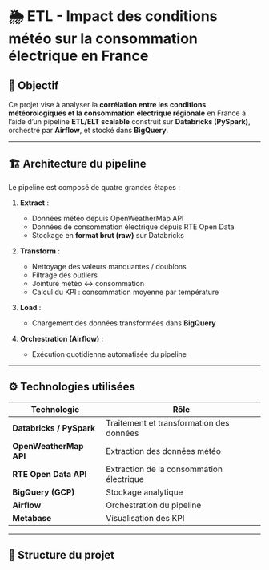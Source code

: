 # 🌦️ ETL - Impact des conditions météo sur la consommation électrique en France

## 🎯 Objectif
Ce projet vise à analyser la **corrélation entre les conditions météorologiques et la consommation électrique régionale** en France à l’aide d’un pipeline **ETL/ELT scalable** construit sur **Databricks (PySpark)**, orchestré par **Airflow**, et stocké dans **BigQuery**.

---

## 🏗️ Architecture du pipeline

Le pipeline est composé de quatre grandes étapes :

1. **Extract** :
   - Données météo depuis OpenWeatherMap API
   - Données de consommation électrique depuis RTE Open Data
   - Stockage en **format brut (raw)** sur Databricks

2. **Transform** :
   - Nettoyage des valeurs manquantes / doublons
   - Filtrage des outliers
   - Jointure météo ↔ consommation
   - Calcul du KPI : consommation moyenne par température

3. **Load** :
   - Chargement des données transformées dans **BigQuery**

4. **Orchestration (Airflow)** :
   - Exécution quotidienne automatisée du pipeline

---

## ⚙️ Technologies utilisées

| Technologie | Rôle |
|--------------|------|
| **Databricks / PySpark** | Traitement et transformation des données |
| **OpenWeatherMap API** | Extraction des données météo |
| **RTE Open Data API** | Extraction de la consommation électrique |
| **BigQuery (GCP)** | Stockage analytique |
| **Airflow** | Orchestration du pipeline |
| **Metabase** | Visualisation des KPI |

---

## 📂 Structure du projet
